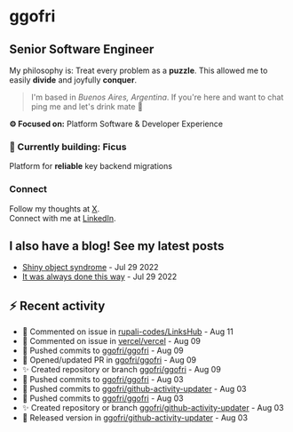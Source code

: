 # ggofri

## Senior Software Engineer

My philosophy is: Treat every problem as a **puzzle**. This allowed me to easily **divide** and joyfully **conquer**.

> I'm based in _Buenos Aires, Argentina_. If you're here and want to chat ping me and let's drink mate 🧉

**⚙️ Focused on:** Platform Software & Developer Experience

### 🧱 Currently building: Ficus

Platform for **reliable** key backend migrations

### Connect

Follow my thoughts at [X](https://x.com/ggofri).  
Connect with me at [LinkedIn](https://linkedin.com/in/ggofri).

## I also have a blog! See my latest posts
<!--START_SECTION:blog_posts-->
- [Shiny object syndrome](https://ggofri.vercel.app/blog/shiny-object) - Jul 29 2022
- [It was always done this way](https://ggofri.vercel.app/blog/always-done-this-way) - Jul 29 2022
<!--END_SECTION:blog_posts-->

## :zap: Recent activity
<!--START_SECTION:activity-->
- 💬 Commented on issue in [rupali-codes/LinksHub](https://github.com/rupali-codes/LinksHub) - Aug 11
- 💬 Commented on issue in [vercel/vercel](https://github.com/vercel/vercel) - Aug 09
- 🚀 Pushed commits to [ggofri/ggofri](https://github.com/ggofri/ggofri) - Aug 09
- 🔄 Opened/updated PR in [ggofri/ggofri](https://github.com/ggofri/ggofri) - Aug 09
- ✨ Created repository or branch [ggofri/ggofri](https://github.com/ggofri/ggofri) - Aug 09
- 🚀 Pushed commits to [ggofri/ggofri](https://github.com/ggofri/ggofri) - Aug 03
- 🚀 Pushed commits to [ggofri/github-activity-updater](https://github.com/ggofri/github-activity-updater) - Aug 03
- 🚀 Pushed commits to [ggofri/ggofri](https://github.com/ggofri/ggofri) - Aug 03
- ✨ Created repository or branch [ggofri/github-activity-updater](https://github.com/ggofri/github-activity-updater) - Aug 03
- 🎉 Released version in [ggofri/github-activity-updater](https://github.com/ggofri/github-activity-updater) - Aug 03
<!--END_SECTION:activity-->
